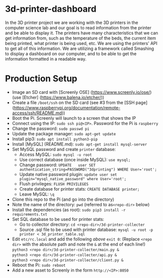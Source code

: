 # 3d-printer-dashboard
In the 3D printer project we are working with the 3D printers in the computer science lab and our goal is to read information from the printer and be able to display it. The printers have many characteristics that we can get information from, such as the temperature of the beds, the current item being printed, what printer is being used, etc. We are using the printers' API to get all of this information. We are utilizing a framework called Smashing to display a dashboard on our computer, and to be able to get the information formatted in a readable way.


# Production Setup
* Image an SD card with [Screenly OSE] (https://www.screenly.io/ose/) (use [Etcher] (https://www.balena.io/etcher/))
* Create a file `/boot/ssh` on the SD card (see #3 from the [SSH page] (https://www.raspberrypi.org/documentation/remote-access/ssh/README.md))
* Boot the Pi. Screenly will launch to a screen that shows the IP
* Connect using the IP: `sudo ssh pi@<IP>`. Password for the Pi is `raspberry`
* Change the password: `sudo passwd pi`
* Update the package manager: `sudo apt-get update`
* Install pip3: `sudo apt install python3-pip`
* Install [MySQL] (README.md): `sudo apt-get install mysql-server`
* Set MySQL password and create `printer`	 database:
	* Access MySQL: `sudo mysql -u root`
	* Use correct database (once inside MySQL): `use mysql;`
	* Change password: `UPDATE	 user SET authentication_string=PASSWORD("3dprinting") WHERE User='root';`
	* Update native password plugin: `update user set plugin="mysql_native_password" where User='root';`
	* Flush privileges: `FLUSH PRIVILEGES`
	* Create database for printer stats: `CREATE DATABASE printer;`
	* Leave MySQL: `\q`
* Clone this repo to the Pi (and go into the directory)
* Note the name of the directory: `pwd` (referred to as`<repo-dir>` below)
* Install the dependencies (as root): `sudo pip3 install -r requirements.txt`
* Set SQL database to be used for printer stats:
	* Go to collector directory: `cd <repo-dir>/3d-printer-collecter`
	* Source .sql file to be used with printer database: `mysql -u root -p printer < 3d_printer_table.sql`
* Edit `etc/rc.local` and add the following *above* `exit 0`: (Replace `<repo dir>` with the absolute path and note the `&` at the end of each line!) <br/>
`python3 <repo dir>/3d-printer-collecter/main.py &` </br>
`python3 <repo dir>/3d-printer-collecter/api.py &` </br>
`python3 <repo dir>/3d-printer-collecter/client.py &` </br>
* Reboot the Pi: `sudo reboot`
* Add a new asset to Screenly in the form `http://<IP>:8050`